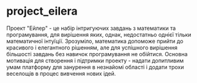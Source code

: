 # project_eilera
Проект "Ейлер" - це набір інтригуючих завдань з математики та програмування, для вирішення яких, однак, недостатньо однієї тільки математичної інтуїції. Зрозуміло, математика допоможе прийти до красивого і елегантного рішенням, але для успішного вирішення більшості завдань без навичок програмування не обійтися.   Основна мотивація для створення і підтримки проекту - надати допитливим умам платформу для занурення в незнайомі області і додати трохи веселощів в процес вивчення нових ідей.
